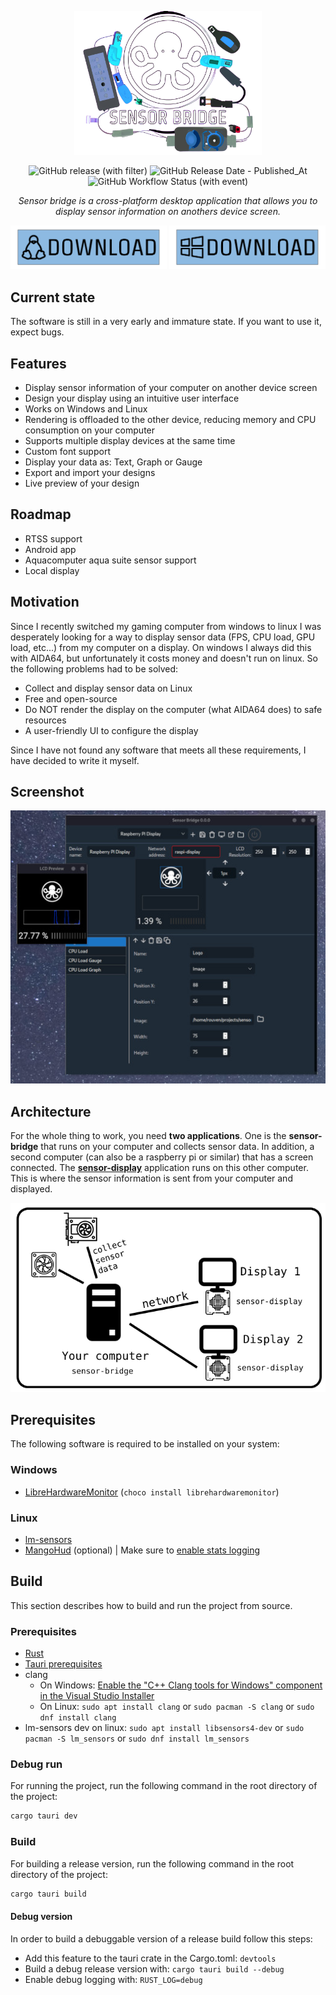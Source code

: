 <p align="center">
    <img src=".github/readme/banner.png" width="300"/>
</p>

<p align="center">
    <img alt="GitHub release (with filter)" src="https://img.shields.io/github/v/release/rouhim/sensor-bridge">
    <img alt="GitHub Release Date - Published_At" src="https://img.shields.io/github/release-date/rouhim/sensor-bridge">
    <img alt="GitHub Workflow Status (with event)" src="https://img.shields.io/github/actions/workflow/status/rouhim/sensor-bridge/pipeline.yaml">
</p>

<p align="center">
    <i>Sensor bridge is a cross-platform desktop application that allows you to display sensor information on anothers device screen.</i>
</p>

<p align="center">
    <a id="sensor-bridge-download-linux" href="https://github.com/RouHim/sensor-bridge/releases/download/0.32.46/sensor-bridge_0.32.46_amd64.AppImage"><img src=".github/readme/dl-linux.png" width="250"/></a>
    <a id="sensor-bridge-download-windows" href="https://github.com/RouHim/sensor-bridge/releases/download/0.32.46/sensor-bridge_0.32.46_x64_en-US.msi"><img src=".github/readme/dl-windows.png" width="250"/></a>
</p>

## Current state

The software is still in a very early and immature state. If you want to use it, expect bugs.

## Features

* Display sensor information of your computer on another device screen
* Design your display using an intuitive user interface
* Works on Windows and Linux
* Rendering is offloaded to the other device, reducing memory and CPU consumption on your computer
* Supports multiple display devices at the same time
* Custom font support
* Display your data as: Text, Graph or Gauge
* Export and import your designs
* Live preview of your design

## Roadmap

* RTSS support
* Android app
* Aquacomputer aqua suite sensor support
* Local display

## Motivation

Since I recently switched my gaming computer from windows to linux I was desperately looking for a way to display sensor
data (FPS, CPU load, GPU load, etc...) from my computer on a display. On windows I always did this with AIDA64, but
unfortunately it costs money and doesn't run on linux.
So the following problems had to be solved:

* Collect and display sensor data on Linux
* Free and open-source
* Do NOT render the display on the computer (what AIDA64 does) to safe resources
* A user-friendly UI to configure the display

Since I have not found any software that meets all these requirements, I have decided to write it myself.

## Screenshot

![](.github/readme/screenshot.jpg "Screenshot")

## Architecture

For the whole thing to work, you need **two applications**. One is the **sensor-bridge** that runs on your computer and
collects sensor data. In addition, a second computer (can also be a raspberry pi or similar) that has a screen
connected. The **[sensor-display](https://github.com/RouHim/sensor-display)** application runs on this other computer.
This is where the sensor information is sent from your computer and displayed.

![](.github/readme/architecture.png "Architecture")

## Prerequisites

The following software is required to be installed on your system:

### Windows

* [LibreHardwareMonitor](https://github.com/LibreHardwareMonitor/LibreHardwareMonitor) (`choco install librehardwaremonitor`)

[//]: # (* [RTSS]&#40;https://www.guru3d.com/files-details/rtss-rivatuner-statistics-server-download.html&#41;)

### Linux

* [lm-sensors](https://github.com/lm-sensors/lm-sensors)
* [MangoHud](https://github.com/flightlessmango/MangoHud) (optional) | Make sure
  to [enable stats logging](https://github.com/flightlessmango/MangoHud#fps-logging)

## Build

This section describes how to build and run the project from source.

### Prerequisites

* [Rust](https://www.rust-lang.org/tools/install)
* [Tauri prerequisites](https://tauri.app/v1/guides/getting-started/prerequisites)
* clang
    * On
      Windows: [Enable the "C++ Clang tools for Windows" component in the Visual Studio Installer](https://www.wikihow.com/Install-Clang-on-Windows)
    * On Linux: `sudo apt install clang` or `sudo pacman -S clang` or `sudo dnf install clang`
* lm-sensors dev on linux: `sudo apt install libsensors4-dev` or `sudo pacman -S lm_sensors`
  or `sudo dnf install lm_sensors`

### Debug run

For running the project, run the following command in the root directory of the project:

```bash
cargo tauri dev
```

### Build

For building a release version, run the following command in the root directory of the project:

```bash
cargo tauri build
```

#### Debug version

In order to build a debuggable version of a release build follow this steps:

* Add this feature to the tauri crate in the Cargo.toml: `devtools`
* Build a debug release version with: `cargo tauri build --debug`
* Enable debug logging with: `RUST_LOG=debug`
